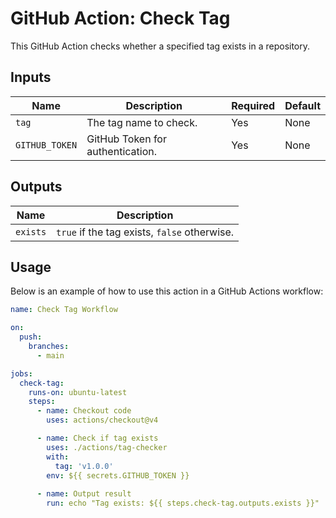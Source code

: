 # GitHub Action: Check Tag

This GitHub Action checks whether a specified tag exists in a repository.

## Inputs

| Name           | Description                       | Required | Default |
|----------------|-----------------------------------|----------|---------|
| `tag`          | The tag name to check.            | Yes      | None    |
| `GITHUB_TOKEN` | GitHub Token for authentication.  | Yes      | None    |

## Outputs

| Name    | Description                                   |
|---------|-----------------------------------------------|
| `exists` | `true` if the tag exists, `false` otherwise. |

## Usage

Below is an example of how to use this action in a GitHub Actions workflow:

```yaml
name: Check Tag Workflow

on:
  push:
    branches:
      - main

jobs:
  check-tag:
    runs-on: ubuntu-latest
    steps:
      - name: Checkout code
        uses: actions/checkout@v4

      - name: Check if tag exists
        uses: ./actions/tag-checker
        with:
          tag: 'v1.0.0'
        env: ${{ secrets.GITHUB_TOKEN }}  
        
      - name: Output result
        run: echo "Tag exists: ${{ steps.check-tag.outputs.exists }}"
